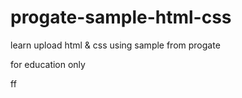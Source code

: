 # progate-sample-html-css

learn upload html & css using sample from progate

for education only

ff
